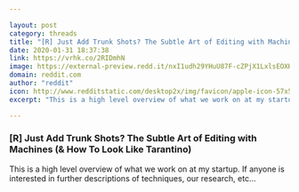 ```yaml
---

layout: post
category: threads
title: "[R] Just Add Trunk Shots? The Subtle Art of Editing with Machines (&amp; How To Look Like Tarantino)"
date: 2020-01-31 18:37:38
link: https://vrhk.co/2RIDmhN
image: https://external-preview.redd.it/nxI1udh29YHuU87F-cZPjX1LxlsEOXHVh5VWG76de5E.jpg?width=1019&height=429&auto=webp&s=71e664071d7d2dfc45409be2eace44b07126d8e2
domain: reddit.com
author: "reddit"
icon: http://www.redditstatic.com/desktop2x/img/favicon/apple-icon-57x57.png
excerpt: "This is a high level overview of what we work on at my startup. If anyone is interested in further descriptions of techniques, our research, etc..."

---
```


### [R] Just Add Trunk Shots? The Subtle Art of Editing with Machines (&amp; How To Look Like Tarantino)

This is a high level overview of what we work on at my startup. If anyone is interested in further descriptions of techniques, our research, etc...